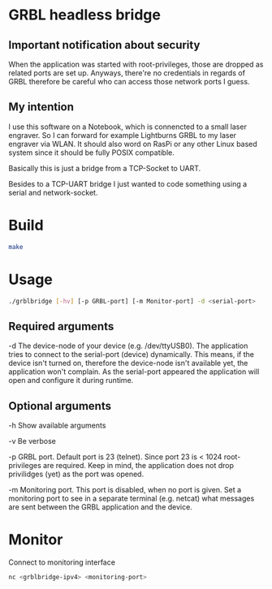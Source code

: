 # GRBL headless bridge

## Important notification about security

When the application was started with root-privileges, those are dropped as related ports are set up.
Anyways, there're no credentials in regards of GRBL therefore be careful who can access those network ports I guess.


## My intention

I use this software on a Notebook, which is connencted to a small laser engraver.
So I can forward for example Lightburns GRBL to my laser engraver via WLAN.
It should also word on RasPi or any other Linux based system since it should be fully POSIX compatible.

Basically this is just a bridge from a TCP-Socket to UART.

Besides to a TCP-UART bridge I just wanted to code something using a serial and network-socket.


# Build
```bash
make
```

# Usage
```bash
./grblbridge [-hv] [-p GRBL-port] [-m Monitor-port] -d <serial-port>
```

## Required arguments

-d <serial-port> The device-node of your device (e.g. /dev/ttyUSB0).
The application tries to connect to the serial-port (device) dynamically.
This means, if the device isn't turned on, therefore the device-node isn't available yet, the application won't complain.
As the serial-port appeared the application will open and configure it during runtime.

## Optional arguments
-h Show available arguments


-v Be verbose


-p GRBL port. Default port is 23 (telnet). Since port 23 is < 1024 root-privileges are required.
Keep in mind, the application does not drop privilidges (yet) as the port was opened.


-m Monitoring port. This port is disabled, when no port is given.
Set a monitoring port to see in a separate terminal (e.g. netcat) what messages are sent between the GRBL application and the device.

# Monitor

Connect to monitoring interface

```bash
nc <grblbridge-ipv4> <monitoring-port>
```

